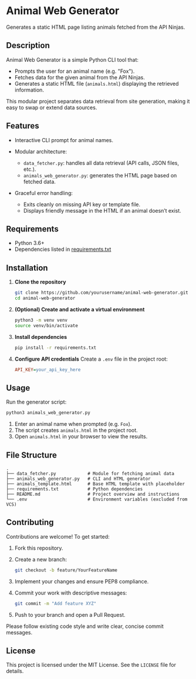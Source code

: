 # Animal Web Generator

Generates a static HTML page listing animals fetched from the API Ninjas.

## Description

Animal Web Generator is a simple Python CLI tool that:

* Prompts the user for an animal name (e.g. "Fox").
* Fetches data for the given animal from the API Ninjas.
* Generates a static HTML file (`animals.html`) displaying the retrieved information.

This modular project separates data retrieval from site generation, making it easy to swap or extend data sources.

## Features

* Interactive CLI prompt for animal names.
* Modular architecture:

  * `data_fetcher.py`: handles all data retrieval (API calls, JSON files, etc.).
  * `animals_web_generator.py`: generates the HTML page based on fetched data.
* Graceful error handling:

  * Exits cleanly on missing API key or template file.
  * Displays friendly message in the HTML if an animal doesn’t exist.

## Requirements

* Python 3.6+
* Dependencies listed in [requirements.txt](requirements.txt)

## Installation

1. **Clone the repository**

   ```bash
   git clone https://github.com/yourusername/animal-web-generator.git
   cd animal-web-generator
   ```

2. **(Optional) Create and activate a virtual environment**

   ```bash
   python3 -m venv venv
   source venv/bin/activate
   ```

3. **Install dependencies**

   ```bash
   pip install -r requirements.txt
   ```

4. **Configure API credentials** Create a `.env` file in the project root:

   ```ini
   API_KEY=your_api_key_here
   ```

## Usage

Run the generator script:

```bash
python3 animals_web_generator.py
```

1. Enter an animal name when prompted (e.g. `Fox`).
2. The script creates `animals.html` in the project root.
3. Open `animals.html` in your browser to view the results.

## File Structure

```
.
├── data_fetcher.py            # Module for fetching animal data
├── animals_web_generator.py   # CLI and HTML generator
├── animals_template.html      # Base HTML template with placeholder
├── requirements.txt           # Python dependencies
├── README.md                  # Project overview and instructions
└── .env                       # Environment variables (excluded from VCS)
```

## Contributing

Contributions are welcome! To get started:

1. Fork this repository.
2. Create a new branch:

   ```bash
   git checkout -b feature/YourFeatureName
   ```
3. Implement your changes and ensure PEP8 compliance.
4. Commit your work with descriptive messages:

   ```bash
   git commit -m "Add feature XYZ"
   ```
5. Push to your branch and open a Pull Request.

Please follow existing code style and write clear, concise commit messages.

## License

This project is licensed under the MIT License. See the `LICENSE` file for details.
